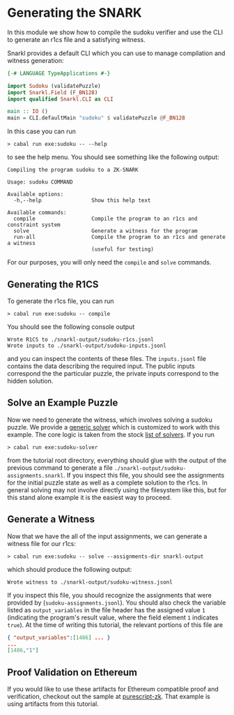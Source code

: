 # Generating the SNARK

In this module we show how to compile the sudoku verifier and use the CLI to generate an r1cs file and a satisfying witness.

Snarkl provides a default CLI which you can use to manage compilation and witness generation:

```haskell
{-# LANGUAGE TypeApplications #-}

import Sudoku (validatePuzzle)
import Snarkl.Field (F_BN128)
import qualified Snarkl.CLI as CLI

main :: IO ()
main = CLI.defaultMain "sudoku" $ validatePuzzle @F_BN128
```

In this case you can run

```
> cabal run exe:sudoku -- --help
```

to see the help menu. You should see something like the following output:

```
Compiling the program sudoku to a ZK-SNARK

Usage: sudoku COMMAND

Available options:
  -h,--help                Show this help text

Available commands:
  compile                  Compile the program to an r1cs and constraint system
  solve                    Generate a witness for the program
  run-all                  Compile the program to an r1cs and generate a witness
                           (useful for testing)
```


For our purposes, you will only need the `compile` and `solve` commands. 

## Generating the R1CS

To generate the r1cs file, you can run

```
> cabal run exe:sudoku -- compile
```

You should see the following console output

```
Wrote R1CS to ./snarkl-output/sudoku-r1cs.jsonl
Wrote inputs to ./snarkl-output/sudoku-inputs.jsonl
```

and you can inspect the contents of these files. The `inputs.jsonl` file contains the data describing the required input. The public inputs correspond the the particular puzzle, the private inputs correspond to the hidden solution.


## Solve an Example Puzzle

Now we need to generate the witness, which involves solving a sudoku puzzle. We provide a [generic solver](./solver/Main.hs) which is customized to work with this example. The core logic is taken from the stock [list of solvers](https://wiki.haskell.org/Sudoku#Simple_solver). If you run

```
> cabal run exe:sudoku-solver 
```

from the tutorial root directory, everything should glue with the output of the previous command to generate a file `./snarkl-output/sudoku-assignments.snarkl`. If you inspect this file, you should see the assignments for the initial puzzle state as well as a complete solution to the r1cs. In general solving may not involve directly using the filesystem like this, but for this stand alone example it is the easiest way to proceed.

## Generate a Witness

Now that we have the all of the input assignments, we can generate a witness file for our r1cs:

```
> cabal run exe:sudoku -- solve --assignments-dir snarkl-output
```

which should produce the following output:

```
Wrote witness to ./snarkl-output/sudoku-witness.jsonl
```

If you inspect this file, you should recognize the assignments that were provided by (`sudoku-assignments.jsonl`). You should also check the variable listed as `output_variables` in the file header has the assigned value `1` (indicating the program's result value, where the field element `1` indicates `true`). At the time of writing this tutorial, the relevant portions of this file are

```json
{ "output_variables":[1486] ... }
...
[1486,"1"]

```

## Proof Validation on Ethereum
If you would like to use these artifacts for Ethereum compatible proof and verification, checkout out the sample at [purescript-zk](https://github.com/l-adic/purescript-zk). That example is using artifacts from this tutorial.
